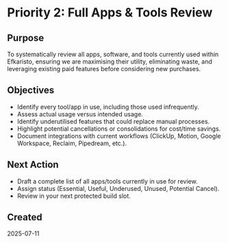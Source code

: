 # Priority 2: Full Apps & Tools Review

## Purpose
To systematically review all apps, software, and tools currently used within Efkaristo, ensuring we are maximising their utility, eliminating waste, and leveraging existing paid features before considering new purchases.

## Objectives
- Identify every tool/app in use, including those used infrequently.
- Assess actual usage versus intended usage.
- Identify underutilised features that could replace manual processes.
- Highlight potential cancellations or consolidations for cost/time savings.
- Document integrations with current workflows (ClickUp, Motion, Google Workspace, Reclaim, Pipedream, etc.).

## Next Action
- Draft a complete list of all apps/tools currently in use for review.
- Assign status (Essential, Useful, Underused, Unused, Potential Cancel).
- Review in your next protected build slot.

## Created
2025-07-11

